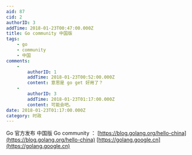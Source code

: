 ```yaml
---
aid: 87
cid: 2
authorID: 3
addTime: 2018-01-23T00:47:00.000Z
title: Go community 中国版
tags:
    - go
    - community
    - 中国
comments:
    -
        authorID: 1
        addTime: 2018-01-23T00:52:00.000Z
        content: 意思是 go get 好用了？
    -
        authorID: 3
        addTime: 2018-01-23T01:17:00.000Z
        content: 可能会吧。
date: 2018-01-23T01:17:00.000Z
category: 时政
---
```


Go 官方发布 中国版 Go community ： [https://blog.golang.org/hello-china](https://blog.golang.org/hello-china) [https://golang.google.cn](https://golang.google.cn)
